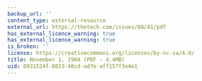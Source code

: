 ```yaml
---
backup_url: ''
content_type: external-resource
external_url: https://thetech.com/issues/88/41/pdf
has_external_licence_warning: true
has_external_license_warning: true
is_broken: ''
license: https://creativecommons.org/licenses/by-nc-sa/4.0/
title: November 1, 1968 (PDF - 4.4MB)
uid: 0931524f-8813-46cd-ad7e-aff157f3e4e1
---
```

